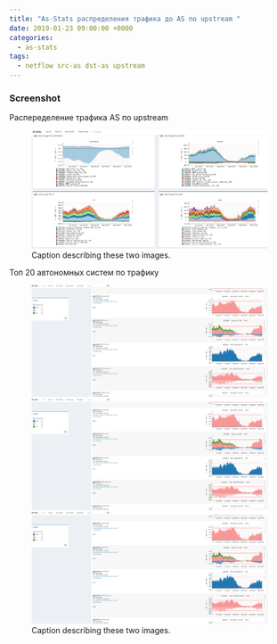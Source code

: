 ```yaml
---
title: "As-Stats распределения трафика до AS по upstream "
date: 2019-01-23 09:00:00 +0000
categories:
  - as-stats
tags:
  - netflow src-as dst-as upstream
---
```



### Screenshot   
Распеределение трафика AS  по upstream


<figure class="half">
    <a href="/uploads/as-stats_1.png"><img src="/uploads/as-stats_1.png"></a>
    <figcaption>Caption describing these two images.</figcaption>
</figure>

Топ 20 автономных систем по трафику

<figure class="half">
    <a href="/uploads/top_as_20_1.png"><img src="/uploads/top_as_20_1.png"></a>
    <a href="/uploads/top_as_20_1.png"><img src="/uploads/top_as_20_1.png"></a>
    <a href="/uploads/top_as_20_1.png"><img src="/uploads/top_as_20_1.png"></a>
    <figcaption>Caption describing these two images.</figcaption>
</figure>
